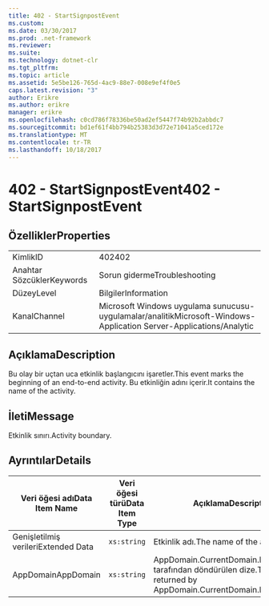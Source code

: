 ```yaml
---
title: 402 - StartSignpostEvent
ms.custom: 
ms.date: 03/30/2017
ms.prod: .net-framework
ms.reviewer: 
ms.suite: 
ms.technology: dotnet-clr
ms.tgt_pltfrm: 
ms.topic: article
ms.assetid: 5e5be126-765d-4ac9-88e7-008e9ef4f0e5
caps.latest.revision: "3"
author: Erikre
ms.author: erikre
manager: erikre
ms.openlocfilehash: c0cd786f78336be50ad2ef5447f74b92b2abbdc7
ms.sourcegitcommit: bd1ef61f4bb794b25383d3d72e71041a5ced172e
ms.translationtype: MT
ms.contentlocale: tr-TR
ms.lasthandoff: 10/18/2017
---
```

# <a name="402---startsignpostevent"></a><span data-ttu-id="c1c99-102">402 - StartSignpostEvent</span><span class="sxs-lookup"><span data-stu-id="c1c99-102">402 - StartSignpostEvent</span></span>
## <a name="properties"></a><span data-ttu-id="c1c99-103">Özellikler</span><span class="sxs-lookup"><span data-stu-id="c1c99-103">Properties</span></span>  
  
|||  
|-|-|  
|<span data-ttu-id="c1c99-104">Kimlik</span><span class="sxs-lookup"><span data-stu-id="c1c99-104">ID</span></span>|<span data-ttu-id="c1c99-105">402</span><span class="sxs-lookup"><span data-stu-id="c1c99-105">402</span></span>|  
|<span data-ttu-id="c1c99-106">Anahtar Sözcükler</span><span class="sxs-lookup"><span data-stu-id="c1c99-106">Keywords</span></span>|<span data-ttu-id="c1c99-107">Sorun giderme</span><span class="sxs-lookup"><span data-stu-id="c1c99-107">Troubleshooting</span></span>|  
|<span data-ttu-id="c1c99-108">Düzey</span><span class="sxs-lookup"><span data-stu-id="c1c99-108">Level</span></span>|<span data-ttu-id="c1c99-109">Bilgiler</span><span class="sxs-lookup"><span data-stu-id="c1c99-109">Information</span></span>|  
|<span data-ttu-id="c1c99-110">Kanal</span><span class="sxs-lookup"><span data-stu-id="c1c99-110">Channel</span></span>|<span data-ttu-id="c1c99-111">Microsoft Windows uygulama sunucusu-uygulamalar/analitik</span><span class="sxs-lookup"><span data-stu-id="c1c99-111">Microsoft-Windows-Application Server-Applications/Analytic</span></span>|  
  
## <a name="description"></a><span data-ttu-id="c1c99-112">Açıklama</span><span class="sxs-lookup"><span data-stu-id="c1c99-112">Description</span></span>  
 <span data-ttu-id="c1c99-113">Bu olay bir uçtan uca etkinlik başlangıcını işaretler.</span><span class="sxs-lookup"><span data-stu-id="c1c99-113">This event marks the beginning of an end-to-end activity.</span></span> <span data-ttu-id="c1c99-114">Bu etkinliğin adını içerir.</span><span class="sxs-lookup"><span data-stu-id="c1c99-114">It contains the name of the activity.</span></span>  
  
## <a name="message"></a><span data-ttu-id="c1c99-115">İleti</span><span class="sxs-lookup"><span data-stu-id="c1c99-115">Message</span></span>  
 <span data-ttu-id="c1c99-116">Etkinlik sınırı.</span><span class="sxs-lookup"><span data-stu-id="c1c99-116">Activity boundary.</span></span>  
  
## <a name="details"></a><span data-ttu-id="c1c99-117">Ayrıntılar</span><span class="sxs-lookup"><span data-stu-id="c1c99-117">Details</span></span>  
  
|<span data-ttu-id="c1c99-118">Veri öğesi adı</span><span class="sxs-lookup"><span data-stu-id="c1c99-118">Data Item Name</span></span>|<span data-ttu-id="c1c99-119">Veri öğesi türü</span><span class="sxs-lookup"><span data-stu-id="c1c99-119">Data Item Type</span></span>|<span data-ttu-id="c1c99-120">Açıklama</span><span class="sxs-lookup"><span data-stu-id="c1c99-120">Description</span></span>|  
|--------------------|--------------------|-----------------|  
|<span data-ttu-id="c1c99-121">Genişletilmiş verileri</span><span class="sxs-lookup"><span data-stu-id="c1c99-121">Extended Data</span></span>|`xs:string`|<span data-ttu-id="c1c99-122">Etkinlik adı.</span><span class="sxs-lookup"><span data-stu-id="c1c99-122">The name of the activity.</span></span>|  
|<span data-ttu-id="c1c99-123">AppDomain</span><span class="sxs-lookup"><span data-stu-id="c1c99-123">AppDomain</span></span>|`xs:string`|<span data-ttu-id="c1c99-124">AppDomain.CurrentDomain.FriendlyName tarafından döndürülen dize.</span><span class="sxs-lookup"><span data-stu-id="c1c99-124">The string returned by AppDomain.CurrentDomain.FriendlyName.</span></span>|
